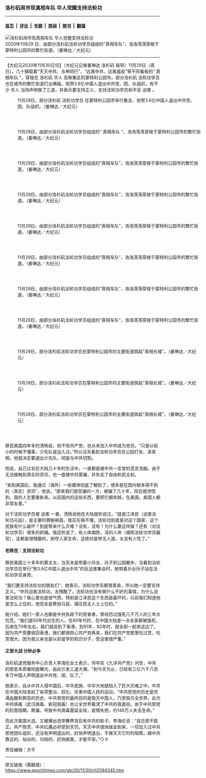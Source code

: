 ### 洛杉矶闹市现真相车队 华人觉醒支持法轮功

---

#### [首页](../../../..?n12584345) &nbsp;|&nbsp; [评论](../../../../../epoch-comment?n12584345) &nbsp;|&nbsp; [专题](../../../../../epoch-special?n12584345) &nbsp;|&nbsp; [禁闻](../../../../../epoch-news?n12584345) &nbsp;|&nbsp; [禁书](../../../../../books?n12584345) &nbsp;|&nbsp; [翻墙](https://github.com/gfw-breaker/nogfw/blob/master/README.md?n12584345)


<div><img alt="洛杉矶闹市现真相车队 华人觉醒支持法轮功" class="attachment-djy_600_400 size-djy_600_400 wp-post-image" src="https://i.epochtimes.com/assets/uploads/2020/11/1-23-600x400.jpg"/>
<div class="caption">
 2020年11月29 日，由部分洛杉矶法轮功学员组成的“真相车队”，浩浩荡荡穿梭于蒙特利公园市的繁忙街道。（姜琳达／大纪元）
</div></div><hr/><div class="post_content" id="artbody" itemprop="articleBody">
 <!-- article content begin -->
 <p>
  【大纪元2020年11月30日讯】（大纪元记者姜琳达
  <ok href="https://www.epochtimes.com/gb/tag/%E6%B4%9B%E6%9D%89%E7%9F%B6.html">
   洛杉矶
  </ok>
  报导）11月29日（周日），几十辆载着“天灭中共、与神同行”、“远离中共、远离瘟疫”等不同看板的“
  <ok href="https://www.epochtimes.com/gb/tag/%E7%9C%9F%E7%9B%B8%E8%BD%A6%E9%98%9F.html">
   真相车队
  </ok>
  ”，穿梭在
  <ok href="https://www.epochtimes.com/gb/tag/%E6%B4%9B%E6%9D%89%E7%9F%B6.html">
   洛杉矶
  </ok>
  <ok href="https://www.epochtimes.com/gb/tag/%E5%8D%8E%E4%BA%BA.html">
   华人
  </ok>
  高聚集区的蒙特利公园市。部分洛杉矶
  <ok href="https://www.epochtimes.com/gb/tag/%E6%B3%95%E8%BD%AE%E5%8A%9F%E5%AD%A6%E5%91%98.html">
   法轮功学员
  </ok>
  也在城市的繁忙街道打出横幅，祝贺3.6亿中国人退出中共党、团、队组织。有不少
  <ok href="https://www.epochtimes.com/gb/tag/%E5%8D%8E%E4%BA%BA.html">
   华人
  </ok>
  当场声明做了三退，并表示要支持正义、支持法轮功学员和平反
  <ok href="https://www.epochtimes.com/gb/tag/%E8%BF%AB%E5%AE%B3.html">
   迫害
  </ok>
  。
 </p>
 <figure aria-describedby="caption-attachment-12584471" class="wp-caption aligncenter" id="attachment_12584471" style="width: 600px">
  <ok href="https://i.epochtimes.com/assets/uploads/2020/11/A-1.jpg" target="_blank">
   <img alt="" class="size-large wp-image-12584471" src="https://i.epochtimes.com/assets/uploads/2020/11/A-1-600x450.jpg"/>
  </ok>
  <br/><figcaption class="wp-caption-text" id="caption-attachment-12584471">
   11月29日，部分洛杉矶
   <ok href="https://www.epochtimes.com/gb/tag/%E6%B3%95%E8%BD%AE%E5%8A%9F%E5%AD%A6%E5%91%98.html">
    法轮功学员
   </ok>
   在蒙特利公园市举行集会，祝贺3.6亿中国人退出中共党、团、队组织。（姜琳达／大纪元）
  </figcaption><br/>
 </figure><br/>
 <figure aria-describedby="caption-attachment-12584456" class="wp-caption aligncenter" id="attachment_12584456" style="width: 600px">
  <ok href="https://i.epochtimes.com/assets/uploads/2020/11/2-22-1.jpg" target="_blank">
   <img alt="" class="size-large wp-image-12584456" src="https://i.epochtimes.com/assets/uploads/2020/11/2-22-1-600x450.jpg"/>
  </ok>
  <br/><figcaption class="wp-caption-text" id="caption-attachment-12584456">
   11月29日，由部分洛杉矶法轮功学员组成的“
   <ok href="https://www.epochtimes.com/gb/tag/%E7%9C%9F%E7%9B%B8%E8%BD%A6%E9%98%9F.html">
    真相车队
   </ok>
   ”，浩浩荡荡穿梭于蒙特利公园市的繁忙街道。（姜琳达／大纪元）
  </figcaption><br/>
 </figure><br/>
 <figure aria-describedby="caption-attachment-12584459" class="wp-caption aligncenter" id="attachment_12584459" style="width: 600px">
  <ok href="https://i.epochtimes.com/assets/uploads/2020/11/3-15.jpg" target="_blank">
   <img alt="" class="size-large wp-image-12584459" src="https://i.epochtimes.com/assets/uploads/2020/11/3-15-600x450.jpg"/>
  </ok>
  <br/><figcaption class="wp-caption-text" id="caption-attachment-12584459">
   11月29日，由部分洛杉矶法轮功学员组成的“真相车队”，浩浩荡荡穿梭于蒙特利公园市的繁忙街道。（姜琳达／大纪元）
  </figcaption><br/>
 </figure><br/>
 <figure aria-describedby="caption-attachment-12584461" class="wp-caption aligncenter" id="attachment_12584461" style="width: 600px">
  <ok href="https://i.epochtimes.com/assets/uploads/2020/11/4-11-1.jpg" target="_blank">
   <img alt="" class="size-large wp-image-12584461" src="https://i.epochtimes.com/assets/uploads/2020/11/4-11-1-600x450.jpg"/>
  </ok>
  <br/><figcaption class="wp-caption-text" id="caption-attachment-12584461">
   11月29日，由部分洛杉矶法轮功学员组成的“真相车队”，浩浩荡荡穿梭于蒙特利公园市的繁忙街道。（姜琳达／大纪元）
  </figcaption><br/>
 </figure><br/>
 <figure aria-describedby="caption-attachment-12584466" class="wp-caption aligncenter" id="attachment_12584466" style="width: 600px">
  <ok href="https://i.epochtimes.com/assets/uploads/2020/11/5-8-1.jpg" target="_blank">
   <img alt="" class="size-large wp-image-12584466" src="https://i.epochtimes.com/assets/uploads/2020/11/5-8-1-600x450.jpg"/>
  </ok>
  <br/><figcaption class="wp-caption-text" id="caption-attachment-12584466">
   11月29日，由部分洛杉矶法轮功学员组成的“真相车队”，浩浩荡荡穿梭于蒙特利公园市的繁忙街道。（姜琳达／大纪元）
  </figcaption><br/>
 </figure><br/>
 <figure aria-describedby="caption-attachment-12584468" class="wp-caption aligncenter" id="attachment_12584468" style="width: 600px">
  <ok href="https://i.epochtimes.com/assets/uploads/2020/11/6-7-1.jpg" target="_blank">
   <img alt="" class="size-large wp-image-12584468" src="https://i.epochtimes.com/assets/uploads/2020/11/6-7-1-600x333.jpg"/>
  </ok>
  <br/><figcaption class="wp-caption-text" id="caption-attachment-12584468">
   11月29日，由部分洛杉矶法轮功学员组成的“真相车队”，浩浩荡荡穿梭于蒙特利公园市的繁忙街道。（姜琳达／大纪元）
  </figcaption><br/>
 </figure><br/>
 <figure aria-describedby="caption-attachment-12584469" class="wp-caption aligncenter" id="attachment_12584469" style="width: 600px">
  <ok href="https://i.epochtimes.com/assets/uploads/2020/11/7-3-1.jpg" target="_blank">
   <img alt="" class="size-large wp-image-12584469" src="https://i.epochtimes.com/assets/uploads/2020/11/7-3-1-600x450.jpg"/>
  </ok>
  <br/><figcaption class="wp-caption-text" id="caption-attachment-12584469">
   11月29日，由部分洛杉矶法轮功学员组成的“真相车队”，浩浩荡荡穿梭于蒙特利公园市的繁忙街道。（姜琳达／大纪元）
  </figcaption><br/>
 </figure><br/>
 <figure aria-describedby="caption-attachment-12584470" class="wp-caption aligncenter" id="attachment_12584470" style="width: 600px">
  <ok href="https://i.epochtimes.com/assets/uploads/2020/11/8-3-1.jpg" target="_blank">
   <img alt="" class="size-large wp-image-12584470" src="https://i.epochtimes.com/assets/uploads/2020/11/8-3-1-600x450.jpg"/>
  </ok>
  <br/><figcaption class="wp-caption-text" id="caption-attachment-12584470">
   11月29日，由部分洛杉矶法轮功学员组成的“真相车队”，浩浩荡荡穿梭于蒙特利公园市的繁忙街道。（姜琳达／大纪元）
  </figcaption><br/>
 </figure><br/>
 <figure aria-describedby="caption-attachment-12584480" class="wp-caption aligncenter" id="attachment_12584480" style="width: 600px">
  <ok href="https://i.epochtimes.com/assets/uploads/2020/11/B-1.jpg" target="_blank">
   <img alt="" class="size-large wp-image-12584480" src="https://i.epochtimes.com/assets/uploads/2020/11/B-1-600x450.jpg"/>
  </ok>
  <br/><figcaption class="wp-caption-text" id="caption-attachment-12584480">
   11月29日，部分洛杉矶法轮功学员在蒙特利公园市的主要街道筑起“真相长城”。（姜琳达／大纪元）
  </figcaption><br/>
 </figure><br/>
 <figure aria-describedby="caption-attachment-12584482" class="wp-caption aligncenter" id="attachment_12584482" style="width: 600px">
  <ok href="https://i.epochtimes.com/assets/uploads/2020/11/C-1.jpg" target="_blank">
   <img alt="" class="size-large wp-image-12584482" src="https://i.epochtimes.com/assets/uploads/2020/11/C-1-600x450.jpg"/>
  </ok>
  <br/><figcaption class="wp-caption-text" id="caption-attachment-12584482">
   11月29日，部分洛杉矶法轮功学员在蒙特利公园市的主要街道筑起“真相长城”。（姜琳达／大纪元）
  </figcaption><br/>
 </figure><br/>
 <figure aria-describedby="caption-attachment-12584485" class="wp-caption aligncenter" id="attachment_12584485" style="width: 600px">
  <ok href="https://i.epochtimes.com/assets/uploads/2020/11/D.jpg" target="_blank">
   <img alt="" class="size-large wp-image-12584485" src="https://i.epochtimes.com/assets/uploads/2020/11/D-600x450.jpg"/>
  </ok>
  <br/><figcaption class="wp-caption-text" id="caption-attachment-12584485">
   11月29日，部分洛杉矶法轮功学员在蒙特利公园市的主要街道筑起“真相长城”。（姜琳达／大纪元）
  </figcaption><br/>
 </figure><br/>
 <p>
  移民美国四年多的清杨说，他不信共产党，也从未加入中共成为党员。“只是以前小的时候不懂事，少先队是加入过。”所以当天看到法轮功学员在公园打坐、讲真相，他就决定要退出少先队，彻底与中共切割。
 </p>
 <p>
  他说，自己过去在大陆几十年的生活中，一直都是被中共一言堂的谎言洗脑。由于无法接触到真实的资讯，也一直被中共蒙骗，并失去了自由和民主权。
 </p>
 <p>
  “来到美国后，我通过（海外）一些媒体彻底了解到了，很多是在国内根本得不到的（真实）资讯”，他说，“原来我们是受骗的一方，被骗了几十年，现在就领悟到，我的人生要重新来。以前国内的这些东西，要把它摒弃掉。在美国，美国人都非常友善。”
 </p>
 <p>
  对于法轮功学员被
  <ok href="https://www.epochtimes.com/gb/tag/%E8%BF%AB%E5%AE%B3.html">
   迫害
  </ok>
  一事，清杨说他在大陆就听说过，“就是江泽民（迫害法轮功元凶），是主要的罪魁祸首。我实在搞不懂，法轮功到底是对这个国家、这个民族有什么破坏？到底带来什么灾难？没有，没有！为什么要这样做？还有（对法轮功学员）很多的抓捕。我还听说了，有人体摘除，活的人体（摘除法轮功学员器官），这都是很残酷的，剥夺人家生命，这绝对是惨无人道，太没有人性了。”
 </p>
 <h4>
  老移民：支持法轮功
 </h4>
 <p>
  移民美国三十多年的黄太太，当天本是带着小孙女、孙子到公园散步，当看到法轮功学员在举行“贺3.6亿中国人退出中共”的反迫害集会时，她带着孙女孙子站在法轮功学员身旁。
 </p>
 <p>
  “我们要支持法轮功的朋友们”，她表示，法轮功学员都很善良，所以她一定要支持正义。“中共迫害法轮功，太残酷了，法轮功也没有做什么不好的事情，为什么迫害法轮功？我心里也是很气愤。特别是江泽民这个东西是最坏的，以前我们知道他是怎么上位的，他完全是靠拍马屁、镇压民主人士上位的。”
 </p>
 <p>
  她介绍，她们一家人也都是中共执政下的受害者，曾经历过饿死几千万人的三年大饥荒。“我们是50年代出生的人，在60年代时，在中国大陆差一点全家都被饿死，后来在70年左右，我们就逃到了香港，到91年、92年时，就全部一起来这边了。因为共产党要收回香港，我们都很担心共产党再来，我们在共产党那里吃过苦，吃苦很大，因为我父亲也是以前留学的知识分子，受迫害很严重。”
 </p>
 <h4>
  正邪大战 分秒必争
 </h4>
 <p>
  洛杉矶退党服务中心负责人李海伦女士表示，16年前《九评共产党》问世，中共的邪恶本质被彻底曝光，由此引发三退大潮。“到今天为止，已经有三亿六千八百多万中国人声明退出中共党、团、队了。”
 </p>
 <p>
  她表示，自从中共入侵中国后，中华民族、中华大地就陷入了巨大灾难之中。中共在中国大陆发起了各项整治、奴化、杀害中国人民的运动，“中共邪党的历史是充满血腥和罪恶的历史，中共邪党的最终目的是毁灭中国人，乃至毁灭全世界。此次中共病毒（武汉病毒、新冠病毒）也让全世界看清了中共的真面目。由于中共邪党的刻意隐瞒，欺骗，导致中共病毒蔓延全球，疫情失控，约146万人失去生命。”
 </p>
 <p>
  而此次美国大选，又被爆出选举舞弊背后有中共的影子。李海伦说：“自古邪不胜正。共产邪灵、中共红魔必将受到天罚。天灭中共很快就会到来，一切加入过中共邪党团队组织，还没有声明退出的，赶快声明退出，不做天灭它时的陪葬。跟中共靠近的、站台的、勾结的、赶快脱离，才能平安。”◇＃
 </p>
 <p>
  责任编辑：方平
 </p>
 <!-- article content end -->
 <div id="below_article_ad">
 </div>
</div>


---

原文链接（需翻墙）：https://www.epochtimes.com/gb/20/11/30/n12584345.htm